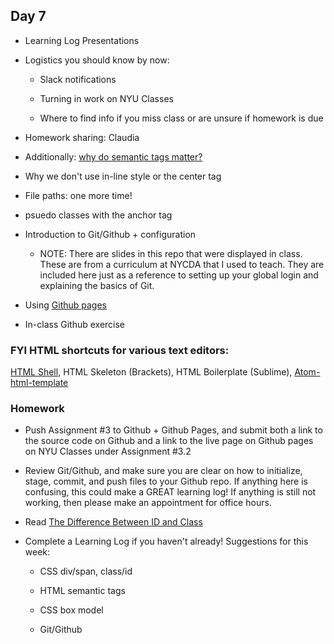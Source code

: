 ## Day 7

* Learning Log Presentations

* Logistics you should know by now: 
    
    * Slack notifications
    
    * Turning in work on NYU Classes
    
    * Where to find info if you miss class or are unsure if homework is due

* Homework sharing: Claudia

* Additionally: [why do semantic tags matter?](https://shapeshed.com/the-importance-of-semantic-markup/)

* Why we don't use in-line style or the center tag

* File paths: one more time!

* psuedo classes with the anchor tag
        
* Introduction to Git/Github + configuration

    * NOTE: There are slides in this repo that were displayed in class. These are from a curriculum at NYCDA that I used to teach. They are included here just as a reference to setting up your global login and explaining the basics of Git.

* Using [Github pages](https://pages.github.com/)

* In-class Github exercise

### FYI HTML shortcuts for various text editors:
[HTML Shell](http://htmlshell.com/), HTML Skeleton (Brackets), HTML Boilerplate (Sublime), [Atom-html-template](https://atom.io/packages/atom-html-templates)


### Homework

* Push Assignment #3 to Github + Github Pages, and submit both a link to the source code on Github and a link to the live page on Github pages on NYU Classes under Assignment #3.2

* Review Git/Github, and make sure you are clear on how to initialize, stage, commit, and push files to your Github repo. If anything here is confusing, this could make a GREAT learning log! If anything is still not working, then please make an appointment for office hours.

* Read [The Difference Between ID and Class](https://css-tricks.com/the-difference-between-id-and-class/)

* Complete a Learning Log if you haven't already! Suggestions for this week:
    
    * CSS div/span, class/id

    * HTML semantic tags

    * CSS box model

    * Git/Github
